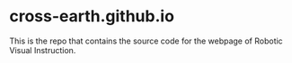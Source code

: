 # cross-earth.github.io

This is the repo that contains the source code for the webpage of Robotic Visual Instruction. 